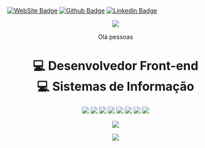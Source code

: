 <p align='center'>
  
[![WebSite Badge](https://img.shields.io/badge/-Portfólio-informational?style=for-the-badge&labelColor=informational&logo=opera&logoColor=white&link=https://pedromartins.dev)](https://pedromartins.dev)
[![Github Badge](https://img.shields.io/badge/GitHub-100000?style=for-the-badge&logo=github&logoColor=white&link=https://github.com/originwolf)](https://github.com/originwolf)
[![Linkedin Badge](https://img.shields.io/badge/LinkedIn-0077B5?style=for-the-badge&logo=linkedin&logoColor=white&link=https://www.linkedin.com/in/pedro-martins-dev/)](https://www.linkedin.com/in/pedro-martins-dev/)

</p>

<p align='center'>
  <img src="https://gpvc.arturio.dev/originwolf">
</p>
<p align='center'>
  Olá pessoas
  <br/>
</p>
<h1 align='center'>
  <b>💻 Desenvolvedor Front-end</b> <br>
  <b>💻 Sistemas de Informação </b>
  </h1>

<p align='center'>
  <img src="https://img.shields.io/badge/HTML5-E34F26?style=for-the-badge&logo=html5&logoColor=white"/>
  <img src="https://img.shields.io/badge/CSS3-1572B6?style=for-the-badge&logo=css3&logoColor=white"/>
  <img src="https://img.shields.io/badge/JavaScript-F7DF1E?style=for-the-badge&logo=javascript&logoColor=black"/>
  <img src="https://img.shields.io/badge/Bootstrap-563D7C?style=for-the-badge&logo=bootstrap&logoColor=white"/>
  <img src="https://img.shields.io/badge/React-563D7C?style=for-the-badge&logo=react&logoColor=white"/>
  <img src="https://img.shields.io/badge/Java-82817E?style=for-the-badge&logo=java&logoColor=white"/>
  <img src="https://img.shields.io/badge/Flutter-D46BDB?style=for-the-badge&logo=flutter&logoColor=white"/>
  <img src="https://img.shields.io/badge/DART-2A63F5?style=for-the-badge&logo=dart&logoColor=white"/>
  
</p>

<p align='center'>
  <img src="https://github-readme-stats.vercel.app/api?username=originwolf&show_icons=true&theme=midnight-purple">
</p>

<p align='center'>
  <img src="https://github-readme-stats.vercel.app/api/top-langs/?username=originwolf&layout=compact&theme=midnight-purple">
</p>


